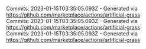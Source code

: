 Commits: 2023-01-15T03:35:05.093Z - Generated via https://github.com/marketplace/actions/artificial-grass
<br>
Commits: 2023-01-15T03:35:05.093Z - Generated via https://github.com/marketplace/actions/artificial-grass
<br>
Commits: 2023-01-15T03:35:05.093Z - Generated via https://github.com/marketplace/actions/artificial-grass
<br>
